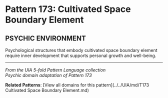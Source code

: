 # Pattern 173: Cultivated Space Boundary Element

## PSYCHIC ENVIRONMENT

Psychological structures that embody cultivated space boundary element require inner development that supports personal growth and well-being.

---

*From the UIA 5-fold Pattern Language collection*  
*Psychic domain adaptation of Pattern 173*

**Related Patterns**: [View all domains for this pattern](../../UIA/md/T173 Cultivated Space Boundary Element.md)